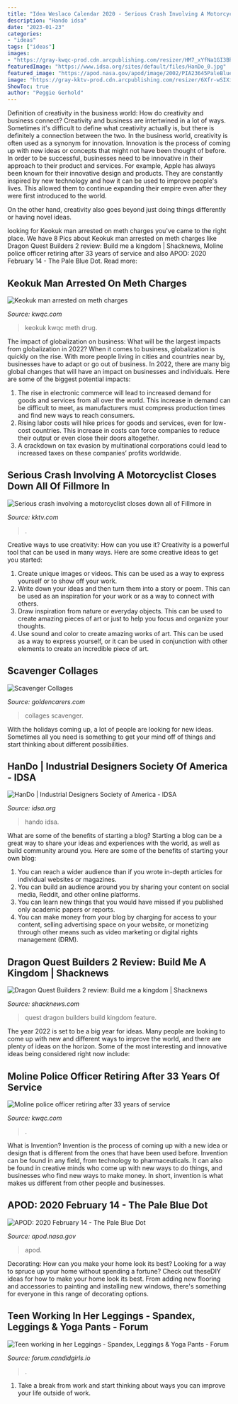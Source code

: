 ```yaml
---
title: "Idea Weslaco Calendar 2020 - Serious Crash Involving A Motorcyclist Closes Down All Of Fillmore In"
description: "Hando idsa"
date: "2023-01-23"
categories:
- "ideas"
tags: ["ideas"]
images:
- "https://gray-kwqc-prod.cdn.arcpublishing.com/resizer/HM7_xYfNa1GI3BhLok-TAGZQxAU=/980x0/smart/cloudfront-us-east-1.images.arcpublishing.com/gray/TFDPDQNUH5ENFC3UIYNC442WYE.jpg"
featuredImage: "https://www.idsa.org/sites/default/files/HanDo_0.jpg"
featured_image: "https://apod.nasa.gov/apod/image/2002/PIA23645PaleBlueDot_c1024.jpg"
image: "https://gray-kktv-prod.cdn.arcpublishing.com/resizer/6Xfr-wSIXitSWY_meT0fiXuS9E4=/980x0/smart/filters:quality(85)/cloudfront-us-east-1.images.arcpublishing.com/gray/PYFPFGSDQJCEBCM2HY7JB7SSPE.jpg"
ShowToc: true
author: "Peggie Gerhold"
---
```



Definition of creativity in the business world: How do creativity and business connect?
Creativity and business are intertwined in a lot of ways. Sometimes it's difficult to define what creativity actually is, but there is definitely a connection between the two. 
In the business world, creativity is often used as a synonym for innovation. Innovation is the process of coming up with new ideas or concepts that might not have been thought of before. In order to be successful, businesses need to be innovative in their approach to their product and services. For example, Apple has always been known for their innovative design and products. They are constantly inspired by new technology and how it can be used to improve people's lives. This allowed them to continue expanding their empire even after they were first introduced to the world. 

On the other hand, creativity also goes beyond just doing things differently or having novel ideas.

	

		
looking for Keokuk man arrested on meth charges you've came to the right place. We have 8 Pics about Keokuk man arrested on meth charges like Dragon Quest Builders 2 review: Build me a kingdom | Shacknews, Moline police officer retiring after 33 years of service and also APOD: 2020 February 14 - The Pale Blue Dot. Read more:
		
    
## Keokuk Man Arrested On Meth Charges

<img loading=lazy src="https://gray-kwqc-prod.cdn.arcpublishing.com/resizer/HM7_xYfNa1GI3BhLok-TAGZQxAU=/980x0/smart/cloudfront-us-east-1.images.arcpublishing.com/gray/TFDPDQNUH5ENFC3UIYNC442WYE.jpg" onerror="this.onerror=null;this.src='https://tse4.mm.bing.net/th?id=OIP.xC_SQ7GVvaGs3W4M4_ALVQHaEK&amp;pid=15.1';" alt="Keokuk man arrested on meth charges">

_Source: kwqc.com_

>keokuk kwqc meth drug. 

	

The impact of globalization on business: What will be the largest impacts from globalization in 2022?
When it comes to business, globalization is quickly on the rise. With more people living in cities and countries near by, businesses have to adapt or go out of business. In 2022, there are many big global changes that will have an impact on businesses and individuals. Here are some of the biggest potential impacts: 
1) The rise in electronic commerce will lead to increased demand for goods and services from all over the world. This increase in demand can be difficult to meet, as manufacturers must compress production times and find new ways to reach consumers. 
2) Rising labor costs will hike prices for goods and services, even for low-cost countries. This increase in costs can force companies to reduce their output or even close their doors altogether. 
3) A crackdown on tax evasion by multinational corporations could lead to increased taxes on these companies’ profits worldwide.

    
## Serious Crash Involving A Motorcyclist Closes Down All Of Fillmore In

<img loading=lazy src="https://gray-kktv-prod.cdn.arcpublishing.com/resizer/6Xfr-wSIXitSWY_meT0fiXuS9E4=/980x0/smart/filters:quality(85)/cloudfront-us-east-1.images.arcpublishing.com/gray/PYFPFGSDQJCEBCM2HY7JB7SSPE.jpg" onerror="this.onerror=null;this.src='https://tse4.mm.bing.net/th?id=OIP.0Iv1QG5jtEnGMfEc1nvBNAHaEK&amp;pid=15.1';" alt="Serious crash involving a motorcyclist closes down all of Fillmore in">

_Source: kktv.com_

>. 

	

Creative ways to use creativity: How can you use it?
Creativity is a powerful tool that can be used in many ways. Here are some creative ideas to get you started: 
1. Create unique images or videos. This can be used as a way to express yourself or to show off your work.
2. Write down your ideas and then turn them into a story or poem. This can be used as an inspiration for your work or as a way to connect with others.
3. Draw inspiration from nature or everyday objects. This can be used to create amazing pieces of art or just to help you focus and organize your thoughts.
4. Use sound and color to create amazing works of art. This can be used as a way to express yourself, or it can be used in conjunction with other elements to create an incredible piece of art.

    
## Scavenger Collages

<img loading=lazy src="https://www.goldencarers.com/hero-images/scavenger-collages_pinterest.jpg" onerror="this.onerror=null;this.src='https://tse3.mm.bing.net/th?id=OIP.qTNCUmpFZDH6m86ncBJPMAHaKz&amp;pid=15.1';" alt="Scavenger Collages">

_Source: goldencarers.com_

>collages scavenger. 

	

With the holidays coming up, a lot of people are looking for new ideas. Sometimes all you need is something to get your mind off of things and start thinking about different possibilities. 

    
## HanDo | Industrial Designers Society Of America - IDSA

<img loading=lazy src="https://www.idsa.org/sites/default/files/HanDo_0.jpg" onerror="this.onerror=null;this.src='https://tse4.mm.bing.net/th?id=OIP.l-x8d2gxJ3Jym36KMnM7RgHaHa&amp;pid=15.1';" alt="HanDo | Industrial Designers Society of America - IDSA">

_Source: idsa.org_

>hando idsa. 

	

What are some of the benefits of starting a blog?
Starting a blog can be a great way to share your ideas and experiences with the world, as well as build community around you. Here are some of the benefits of starting your own blog: 
1. You can reach a wider audience than if you wrote in-depth articles for individual websites or magazines. 
2. You can build an audience around you by sharing your content on social media, Reddit, and other online platforms. 
3. You can learn new things that you would have missed if you published only academic papers or reports. 
4. You can make money from your blog by charging for access to your content, selling advertising space on your website, or monetizing through other means such as video marketing or digital rights management (DRM).

    
## Dragon Quest Builders 2 Review: Build Me A Kingdom | Shacknews

<img loading=lazy src="https://d1lss44hh2trtw.cloudfront.net/assets/article/2019/07/10/dragon-quest-builders-2-review-header_feature.jpg" onerror="this.onerror=null;this.src='https://tse4.mm.bing.net/th?id=OIP.xyorkzonyigH8wK5YqoSwAHaEK&amp;pid=15.1';" alt="Dragon Quest Builders 2 review: Build me a kingdom | Shacknews">

_Source: shacknews.com_

>quest dragon builders build kingdom feature. 

	

The year 2022 is set to be a big year for ideas. Many people are looking to come up with new and different ways to improve the world, and there are plenty of ideas on the horizon. Some of the most interesting and innovative ideas being considered right now include: 

    
## Moline Police Officer Retiring After 33 Years Of Service

<img loading=lazy src="https://gray-kwqc-prod.cdn.arcpublishing.com/resizer/txIsL_UbLIf-GT7bT90JiTsef44=/980x0/filters:focal(239x18:249x8)/cloudfront-us-east-1.images.arcpublishing.com/gray/XWDB5RL5EBGZVA72BKEKBAHJ64.jpg" onerror="this.onerror=null;this.src='https://tse2.mm.bing.net/th?id=OIP.wYFMa2ofyjocWg1H0ktssgHaFs&amp;pid=15.1';" alt="Moline police officer retiring after 33 years of service">

_Source: kwqc.com_

>. 

	

What is Invention?
Invention is the process of coming up with a new idea or design that is different from the ones that have been used before. Invention can be found in any field, from technology to pharmaceuticals. It can also be found in creative minds who come up with new ways to do things, and businesses who find new ways to make money. In short, invention is what makes us different from other people and businesses.

    
## APOD: 2020 February 14 - The Pale Blue Dot

<img loading=lazy src="https://apod.nasa.gov/apod/image/2002/PIA23645PaleBlueDot_c1024.jpg" onerror="this.onerror=null;this.src='https://tse3.mm.bing.net/th?id=OIP.ETrBc2ZzaHwqNXzTmh_fXwHaJe&amp;pid=15.1';" alt="APOD: 2020 February 14 - The Pale Blue Dot">

_Source: apod.nasa.gov_

>apod. 

	

Decorating: How can you make your home look its best?
Looking for a way to spruce up your home without spending a fortune? Check out theseDIY ideas for how to make your home look its best. From adding new flooring and accessories to painting and installing new windows, there's something for everyone in this range of decorating options.

    
## Teen Working In Her Leggings - Spandex, Leggings &amp; Yoga Pants - Forum

<img loading=lazy src="https://forum.candidgirls.io/uploads/default/optimized/3X/c/5/c545dab3ade22bc67a2fdf3a828fb2a10d8be722_2_575x1024.jpeg" onerror="this.onerror=null;this.src='https://tse2.mm.bing.net/th?id=OIP.596NZeL4U207sZrO0Y_qaAHaNM&amp;pid=15.1';" alt="Teen working in her Leggings - Spandex, Leggings &amp; Yoga Pants - Forum">

_Source: forum.candidgirls.io_

>. 

	

1. Take a break from work and start thinking about ways you can improve your life outside of work.

